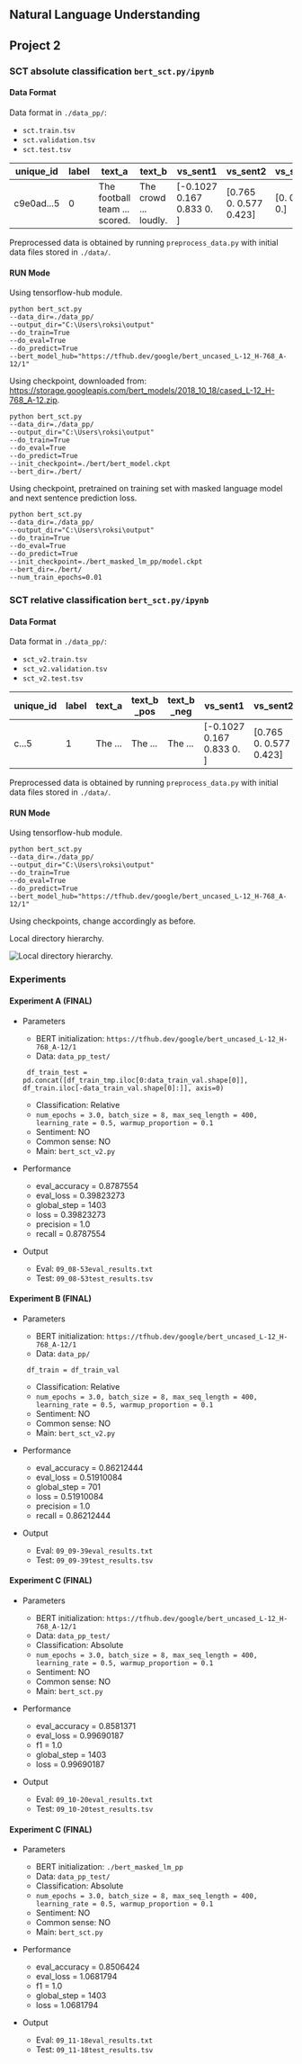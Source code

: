 ## Natural Language Understanding
## Project 2



### SCT absolute classification ```bert_sct.py/ipynb``` 

#### Data Format

Data format in ```./data_pp/```:
* ```sct.train.tsv```
* ```sct.validation.tsv```
* ```sct.test.tsv```

unique_id |	label |	text_a |	text_b |	vs_sent1 |	vs_sent2 |	vs_sent3 |	vs_sent4 |	vs_sent5 | cs_dist
--- | ---- | ---- |---- |---- |---- |---- |---- |---- | ---
c9e0ad...5 |	0 |	 The football team ... scored. |	The crowd ... loudly. |	[-0.1027  0.167   0.833   0.    ] |	[0.765 0.    0.577 0.423] |	[0. 0. 1. 0.] |	[0. 0. 1. 0.] |	[0. 0. 1. 0.] | [1. 1. 1. 1.]

Preprocessed data is obtained by running ```preprocess_data.py``` with initial data files stored in ```./data/```.

#### RUN Mode

Using tensorflow-hub module.
```
python bert_sct.py 
--data_dir=./data_pp/ 
--output_dir="C:\Users\roksi\output" 
--do_train=True 
--do_eval=True 
--do_predict=True 
--bert_model_hub="https://tfhub.dev/google/bert_uncased_L-12_H-768_A-12/1"
```

Using checkpoint, downloaded from: https://storage.googleapis.com/bert_models/2018_10_18/cased_L-12_H-768_A-12.zip.
```
python bert_sct.py 
--data_dir=./data_pp/ 
--output_dir="C:\Users\roksi\output" 
--do_train=True 
--do_eval=True 
--do_predict=True 
--init_checkpoint=./bert/bert_model.ckpt 
--bert_dir=./bert/
```

Using checkpoint, pretrained on training set with masked language model and next sentence prediction loss.
```
python bert_sct.py 
--data_dir=./data_pp/ 
--output_dir="C:\Users\roksi\output" 
--do_train=True 
--do_eval=True 
--do_predict=True 
--init_checkpoint=./bert_masked_lm_pp/model.ckpt 
--bert_dir=./bert/ 
--num_train_epochs=0.01
```

### SCT relative classification ```bert_sct.py/ipynb``` 

#### Data Format

Data format in ```./data_pp/```:
* ```sct_v2.train.tsv```
* ```sct_v2.validation.tsv```
* ```sct_v2.test.tsv```

unique_id |	label |	text_a |	text_b _pos | text_b _neg |	vs_sent1 |	vs_sent2 |	vs_sent3 |	vs_sent4 |	vs_sent5_pos | vs_sent5_neg | cs_dist_pos | cs_dist_neg
--- | ---- | ---- |---- |---- |---- |---- |---- |---- | --- | --- | --- | ---
c...5 |	1 |	 The ... |	The ... | The ... |	[-0.1027  0.167   0.833   0.    ] |	[0.765 0.    0.577 0.423] |	[0. 0. 1. 0.] |	[0. 0. 1. 0.] |	[0. 0. 1. 0.] |	[0. 0. 1. 0.] | [1. 1. 1. 1.] | [-1. -1. -1. -1.]

Preprocessed data is obtained by running ```preprocess_data.py``` with initial data files stored in ```./data/```.

#### RUN Mode

Using tensorflow-hub module.
```
python bert_sct.py 
--data_dir=./data_pp/ 
--output_dir="C:\Users\roksi\output" 
--do_train=True 
--do_eval=True 
--do_predict=True 
--bert_model_hub="https://tfhub.dev/google/bert_uncased_L-12_H-768_A-12/1"
```

Using checkpoints, change accordingly as before.


Local directory hierarchy.

![Local directory hierarchy.](./docs/dir.PNG?raw=false "Local directory hierarchy.")


### Experiments

#### Experiment A (FINAL)

* Parameters
    * BERT initialization: ```https://tfhub.dev/google/bert_uncased_L-12_H-768_A-12/1```
    * Data: ```data_pp_test/``` 
  
    ``` df_train_test = pd.concat([df_train_tmp.iloc[0:data_train_val.shape[0]], df_train.iloc[-data_train_val.shape[0]:]], axis=0)``` 
    
    * Classification: Relative
    * ```num_epochs = 3.0, batch_size = 8, max_seq_length = 400, learning_rate = 0.5, warmup_proportion = 0.1```
    * Sentiment: NO
    * Common sense: NO
    * Main: ```bert_sct_v2.py```

* Performance
    * eval_accuracy = 0.8787554
    * eval_loss = 0.39823273
    * global_step = 1403
    * loss = 0.39823273
    * precision = 1.0
    * recall = 0.8787554

* Output
    * Eval: ```09_08-53eval_results.txt```
    * Test: ```09_08-53test_results.tsv```
    
#### Experiment B (FINAL)

* Parameters
    * BERT initialization: ```https://tfhub.dev/google/bert_uncased_L-12_H-768_A-12/1```
    * Data: ```data_pp/``` 
  
    ``` df_train = df_train_val``` 
    
    * Classification: Relative
    * ```num_epochs = 3.0, batch_size = 8, max_seq_length = 400, learning_rate = 0.5, warmup_proportion = 0.1```
    * Sentiment: NO
    * Common sense: NO
    * Main: ```bert_sct_v2.py```

* Performance
    * eval_accuracy = 0.86212444
    * eval_loss = 0.51910084
    * global_step = 701
    * loss = 0.51910084
    * precision = 1.0
    * recall = 0.86212444

* Output
    * Eval: ```09_09-39eval_results.txt```
    * Test: ```09_09-39test_results.tsv```

#### Experiment C (FINAL)

* Parameters
    * BERT initialization: ```https://tfhub.dev/google/bert_uncased_L-12_H-768_A-12/1```
    * Data: ```data_pp_test/```     
    * Classification: Absolute
    * ```num_epochs = 3.0, batch_size = 8, max_seq_length = 400, learning_rate = 0.5, warmup_proportion = 0.1```
    * Sentiment: NO
    * Common sense: NO
    * Main: ```bert_sct.py```

* Performance
    * eval_accuracy = 0.8581371
    * eval_loss = 0.99690187
    * f1 = 1.0
    * global_step = 1403
    * loss = 0.99690187

* Output
    * Eval: ```09_10-20eval_results.txt```
    * Test: ```09_10-20test_results.tsv```
    
#### Experiment C (FINAL)

* Parameters
    * BERT initialization: ```./bert_masked_lm_pp```
    * Data: ```data_pp_test/```     
    * Classification: Absolute
    * ```num_epochs = 3.0, batch_size = 8, max_seq_length = 400, learning_rate = 0.5, warmup_proportion = 0.1```
    * Sentiment: NO
    * Common sense: NO
    * Main: ```bert_sct.py```

* Performance
    * eval_accuracy = 0.8506424
    * eval_loss = 1.0681794
    * f1 = 1.0
    * global_step = 1403
    * loss = 1.0681794

* Output
    * Eval: ```09_11-18eval_results.txt```
    * Test: ```09_11-18test_results.tsv```
